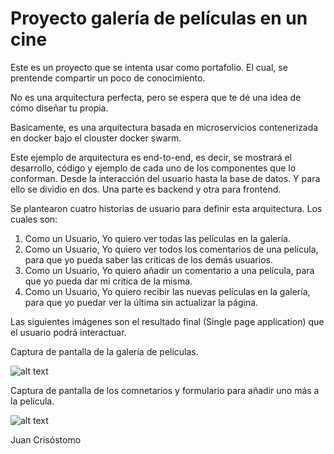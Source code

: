 # Proyecto galería de películas en un cine

Este es un proyecto que se intenta usar como portafolio. El cual, se prentende compartir un poco de conocimiento.

No es una arquitectura perfecta, pero se espera que te dé una idea de cómo diseñar tu propia.

Basicamente, es una arquitectura basada en microservicios contenerizada en docker bajo el clouster docker swarm.

Este ejemplo de arquitectura es end-to-end, es decir, se mostrará el desarrollo, código y ejemplo de cada uno de los componentes
que lo conforman. Desde la interacción del usuario hasta la base de datos. Y para ello se dividio en dos. Una parte es 
backend y otra para frontend.

Se plantearon cuatro historias de usuario para definir esta arquitectura. Los cuales son:

1. Como un Usuario, Yo quiero ver todas las películas en la galería.
2. Como un Usuario, Yo quiero ver todos los comentarios de una película, para que yo pueda saber las criticas de los demás usuarios.
3. Como un Usuario, Yo quiero añadir un comentario a una película, para que yo pueda dar mi critica de la misma.
4. Como un Usuario, Yo quiero recibir las nuevas películas en la galería, para que yo puedar ver la última sin actualizar la página.

Las siguientes imágenes son el resultado final (Single page application) que el usuario podrá interactuar.
    
Captura de pantalla de la galería de películas.

![alt text](https://www.dropbox.com/s/p9n9zn7cugicknk/spa-movies.png?dl=1 "Single page application - Movies")

Captura de pantalla de los comnetarios y formulario para añadir uno más a la película.

![alt text](https://www.dropbox.com/s/w4yg9h3bx9myhdr/spa-comments-of-a-movie.png?dl=1 "Single page application - Movies")


Juan Crisóstomo